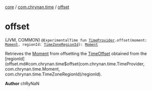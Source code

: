 [core](../index.md) / [com.chrynan.time](index.md) / [offset](./offset.md)

# offset

(JVM, COMMON) `@ExperimentalTime fun `[`TimeProvider`](-time-provider/index.md)`.offset(moment: `[`Moment`](-moment/index.md)`, regionId: `[`TimeZoneRegionId`](-time-zone-region-id/index.md)`): `[`Moment`](-moment/index.md)

Retrieves the [Moment](-moment/index.md) from offsetting the [TimeOffset](-time-offset/index.md) obtained from the [regionId](offset.md#com.chrynan.time$offset(com.chrynan.time.TimeProvider, com.chrynan.time.Moment, com.chrynan.time.TimeZoneRegionId)/regionId).

**Author**
chRyNaN


